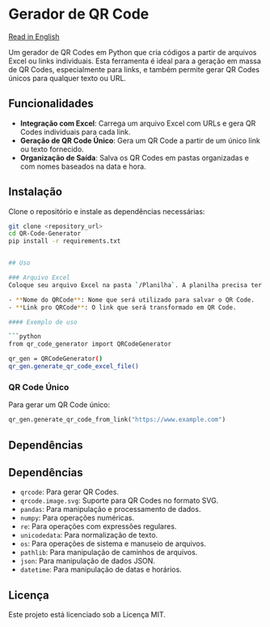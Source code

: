 # Gerador de QR Code
[Read in English](README.md)

Um gerador de QR Codes em Python que cria códigos a partir de arquivos Excel ou links individuais. Esta ferramenta é ideal para a geração em massa de QR Codes, especialmente para links, e também permite gerar QR Codes únicos para qualquer texto ou URL.

## Funcionalidades

- **Integração com Excel**: Carrega um arquivo Excel com URLs e gera QR Codes individuais para cada link.
- **Geração de QR Code Único**: Gera um QR Code a partir de um único link ou texto fornecido.
- **Organização de Saída**: Salva os QR Codes em pastas organizadas e com nomes baseados na data e hora.

## Instalação

Clone o repositório e instale as dependências necessárias:

```bash
git clone <repository_url>
cd QR-Code-Generator
pip install -r requirements.txt


## Uso

### Arquivo Excel
Coloque seu arquivo Excel na pasta `/Planilha`. A planilha precisa ter pelo menos duas colunas com os nomes exatos:

- **Nome do QRCode**: Nome que será utilizado para salvar o QR Code.
- **Link pro QRCode**: O link que será transformado em QR Code.

#### Exemplo de uso

```python
from qr_code_generator import QRCodeGenerator

qr_gen = QRCodeGenerator()
qr_gen.generate_qr_code_excel_file()
```

### QR Code Único

Para gerar um QR Code único:

```python
qr_gen.generate_qr_code_from_link("https://www.example.com")
```

## Dependências

## Dependências

- `qrcode`: Para gerar QR Codes.
- `qrcode.image.svg`: Suporte para QR Codes no formato SVG.
- `pandas`: Para manipulação e processamento de dados.
- `numpy`: Para operações numéricas.
- `re`: Para operações com expressões regulares.
- `unicodedata`: Para normalização de texto.
- `os`: Para operações de sistema e manuseio de arquivos.
- `pathlib`: Para manipulação de caminhos de arquivos.
- `json`: Para manipulação de dados JSON.
- `datetime`: Para manipulação de datas e horários.

## Licença

Este projeto está licenciado sob a Licença MIT.
```

